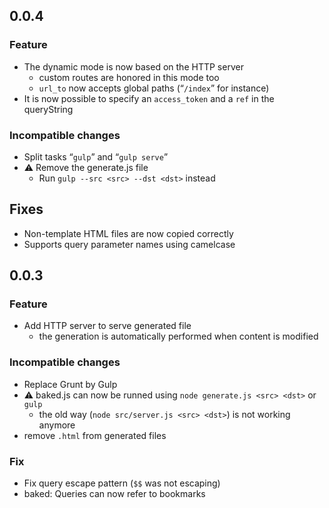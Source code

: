 ## 0.0.4

### Feature

- The dynamic mode is now based on the HTTP server
  - custom routes are honored in this mode too
  - `url_to` now accepts global paths (“`/index`” for instance)
- It is now possible to specify an `access_token` and a `ref` in the queryString

### Incompatible changes

- Split tasks “`gulp`” and “`gulp serve`”
- ⚠ Remove the generate.js file
  - Run `gulp --src <src> --dst <dst>` instead

## Fixes

- Non-template HTML files are now copied correctly
- Supports query parameter names using camelcase

## 0.0.3

### Feature

- Add HTTP server to serve generated file
  - the generation is automatically performed when content is modified

### Incompatible changes

- Replace Grunt by Gulp
- ⚠ baked.js can now be runned using `node generate.js <src> <dst>` or `gulp`
  - the old way (`node src/server.js <src> <dst>`) is not working anymore
- remove `.html` from generated files

### Fix

- Fix query escape pattern (`$$` was not escaping)
- baked: Queries can now refer to bookmarks
